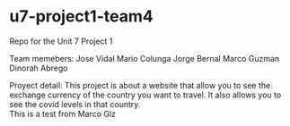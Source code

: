 # u7-project1-team4
Repo for the Unit 7 Project 1

Team memebers:
Jose Vidal
Mario Colunga
Jorge Bernal
Marco Guzman
Dinorah Abrego

Proyect detail: This project is about a website that allow you to see the exchange currency of the country you want to travel. It also allows you to see the covid levels in that country.  
This is a test from Marco Glz

